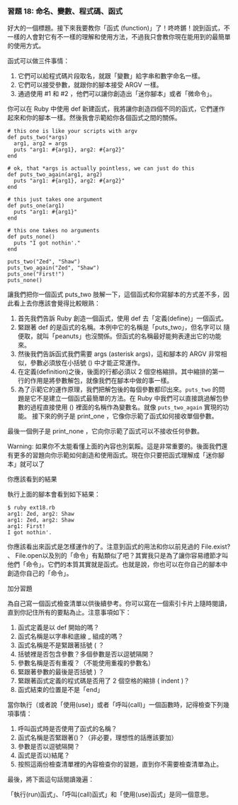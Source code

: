 ### 習題 18: 命名、變數、程式碼、函式

好大的一個標題。接下來我要教你「函式 (function)」了！咚咚鏘！說到函式，不一樣的人會對它有不一樣的理解和使用方法，不過我只會教你現在能用到的最簡單的使用方式。

函式可以做三件事情：

1. 它們可以給程式碼片段取名，就跟「變數」給字串和數字命名一樣。
2. 它們可以接受參數，就跟你的腳本接受 ARGV 一樣。
3. 通過使用 #1 和 #2 ，他們可以讓你創造出「迷你腳本」或者「微命令」。

你可以在 Ruby 中使用 def 新建函式，我將讓你創造四個不同的函式，它們運作起來和你的腳本一樣。然後我會示範給你各個函式之間的關係。

    # this one is like your scripts with argv
    def puts_two(*args)
      arg1, arg2 = args
      puts "arg1: #{arg1}, arg2: #{arg2}"
    end

    # ok, that *args is actually pointless, we can just do this
    def puts_two_again(arg1, arg2)
      puts "arg1: #{arg1}, arg2: #{arg2}"
    end

    # this just takes one argument
    def puts_one(arg1)
      puts "arg1: #{arg1}"
    end

    # this one takes no arguments
    def puts_none()
      puts "I got nothin'."
    end

    puts_two("Zed", "Shaw")
    puts_two_again("Zed", "Shaw")
    puts_one("First!")
    puts_none()
    

讓我們把你一個函式 puts_two 肢解一下，這個函式和你寫腳本的方式差不多，因此看上去你應該會覺得比較眼熟：

1. 首先我們告訴 Ruby 創造一個函式，使用 def 去「定義(define)」一個函式。
2. 緊跟著 def 的是函式的名稱。本例中它的名稱是「puts_two」，但名字可以 隨便取，就叫「peanuts」也沒關係。但函式的名稱最好能夠表達出它的功能來。
3. 然後我們告訴函式我們需要 args (asterisk args)，這和腳本的 ARGV 非常相似，參數必須放在小括號 () 中才能正常運作。
4. 在定義(definition)之後，後面的行都必須以 2 個空格縮排。其中縮排的第一行的作用是將參數解包，就像我們在腳本中做的事一樣。
5. 為了示範它的運作原理，我們把解包後的每個參數都印出來。`puts_two` 的問題是它不是建立一個函式最簡單的方法。在 Ruby 中我們可以直接跳過解包參數的過程直接使用 () 裡面的名稱作為變數名。就像 `puts_two_again` 實現的功能。
接下來的例子是 print_one ，它像你示範了函式如何接收單個參數。

最後一個例子是 print_none ，它向你示範了函式可以不接收任何參數。

Warning: 如果你不太能看懂上面的內容也別氣餒。這是非常重要的。後面我們還有更多的習題向你示範如何創造和使用函式。現在你只要把函式理解成「迷你腳本」就可以了

你應該看到的結果

執行上面的腳本會看到如下結果：

    $ ruby ext18.rb
    arg1: Zed, arg2: Shaw
    arg1: Zed, arg2: Shaw
    arg1: First!
    I got nothin'.

你應該看出來函式是怎樣運作的了。注意到函式的用法和你以前見過的 File.exist? 、 File.open以及別的「命令」有點類似了吧？其實我只是為了讓你容易禮節才叫他們「命令」。它們的本質其實就是函式。也就是說，你也可以在你自己的腳本中創造你自己的「命令」。

加分習題

為自己寫一個函式檢查清單以供後續參考。你可以寫在一個索引卡片上隨時閱讀，直到你記住所有的要點為止。注意事項如下：

1. 函式定義是以 def 開始的嗎？
2. 函式名稱是以字串和底線 _ 組成的嗎？
3. 函式名稱是不是緊跟著括號 ( ？
4. 括號裡是否包含參數？多個參數是否以逗號隔開？
5. 參數名稱是否有重複？（不能使用重複的參數名）
6. 緊跟著參數的最後是否括號 ) ？
7. 緊跟著函式定義的程式碼是否用了 2 個空格的縮排 ( indent )？
8. 函式結束的位置是不是「end」

當你執行（或者說「使用(use)」或者「呼叫(call)」一個函數時，記得檢查下列幾項事情：

1. 呼叫函式時是否使用了函式的名稱？
2. 函式名稱是否緊跟著()？（非必要，理想性的話應該要加）
3. 參數是否以逗號隔開？
4. 函式是否以)結尾？
5. 按照這兩份檢查清單裡的內容檢查你的習題，直到你不需要檢查清單為止。

最後，將下面這句話閱讀幾遍：

「執行(run)函式」、「呼叫(call)函式」和「使用(use)函式」是同一個意思。